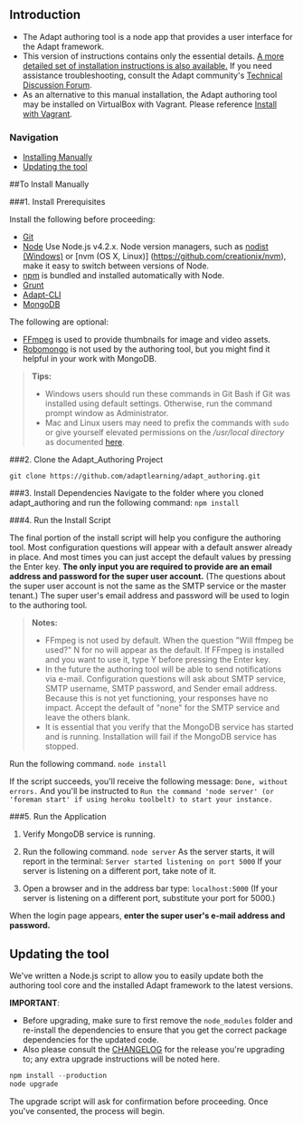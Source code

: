 ## Introduction
* The Adapt authoring tool is a node app that provides a user interface for the Adapt framework.
* This version of instructions contains only the essential details. [A more detailed set of installation instructions is also available.](https://github.com/adaptlearning/adapt_authoring/wiki/Install-on-Server) If you need assistance troubleshooting, consult the Adapt community's <a href="https://community.adaptlearning.org/mod/forum/view.php?id=4" target="_blank">Technical Discussion Forum</a>.
* As an alternative to this manual installation, the Adapt authoring tool may be installed on VirtualBox with Vagrant. Please reference [Install with Vagrant](https://github.com/adaptlearning/adapt_authoring/wiki/Install-with-Vagrant).

### Navigation
- [Installing Manually](#to-install-manually)
- [Updating the tool](#updating-the-tool)

##To Install Manually

###1. Install Prerequisites

Install the following before proceeding:
* [Git](http://git-scm.com/downloads)
* [Node](http://nodejs.org/) Use Node.js v4.2.x. Node version managers, such as [nodist (Windows)](https://github.com/marcelklehr/nodist) or [nvm (OS X, Linux)]  (https://github.com/creationix/nvm), make it easy to switch between versions of Node.
* [npm](https://www.npmjs.com/) is bundled and installed automatically with Node.
* [Grunt](http://gruntjs.com/)
* [Adapt-CLI](https://github.com/adaptlearning/adapt-cli)
* [MongoDB](http://docs.mongodb.org/manual/)

The following are optional:
* [FFmpeg](https://www.ffmpeg.org/index.html) is used to provide thumbnails for image and video assets.
* [Robomongo](http://robomongo.org/) is not used by the authoring tool, but you might find it helpful in your work with MongoDB.

> **Tips:**
> + Windows users should run these commands in Git Bash if Git was installed using default settings. Otherwise, run the command prompt window as Administrator.
> + Mac and Linux users may need to prefix the commands with `sudo` or give yourself elevated permissions on the */usr/local directory* as documented [here](http://foohack.com/2010/08/intro-to-npm/#what_no_sudo).

###2. Clone the Adapt_Authoring Project

`git clone https://github.com/adaptlearning/adapt_authoring.git`


###3. Install Dependencies
Navigate to the folder where you cloned adapt_authoring and run the following command:
`npm install`

###4. Run the Install Script

The final portion of the install script will help you configure the authoring tool. Most configuration questions will appear with a default answer already in place. And most times you can just accept the default values by pressing the Enter key. **The only input you are required to provide are an email address and password for the super user account.** (The questions about the super user account is not the same as the SMTP service or the master tenant.) The super user's email address and password will be used to login to the authoring tool.
>**Notes:**
>* FFmpeg is not used by default. When the question "Will ffmpeg be used?" N for no will appear as the default. If FFmpeg is installed and you want to use it, type Y before pressing the Enter key.
>* In the future the authoring tool will be able to send notifications via e-mail. Configuration questions will ask about SMTP service, SMTP username, SMTP password, and Sender email address. Because this is not yet functioning, your responses have no impact. Accept the default of "none" for the SMTP service and leave the others blank.
>* It is essential that you verify that the MongoDB service has started and is running. Installation will fail if the MongoDB service has stopped.

Run the following command.
`node install`

If the script succeeds, you'll receive the following message:
`Done, without errors.`
And you'll be instructed to
`Run the command 'node server' (or 'foreman start' if using heroku toolbelt) to start your instance.`

###5. Run the Application
1. Verify MongoDB service is running.

2. Run the following command.
`node server`
As the server starts, it will report in the terminal:
`Server started listening on port 5000`
If your server is listening on a different port, take note of it.

3. Open a browser and in the address bar type:
`localhost:5000` (If your server is listening on a different port, substitute your port for 5000.)

When the login page appears, **enter the super user's e-mail address and password.**

## Updating the tool

We've written a Node.js script to allow you to easily update both the authoring tool core and the installed Adapt framework to the latest versions.

**IMPORTANT**: 
- Before upgrading, make sure to first remove the `node_modules` folder and re-install the dependencies to ensure that you get the correct package dependencies for the updated code.
- Also please consult the [CHANGELOG](https://github.com/adaptlearning/adapt_authoring/blob/update-changelog/CHANGELOG.md) for the release you're upgrading to; any extra upgrade instructions will be noted here.

```javascript
npm install --production
node upgrade
```

The upgrade script will ask for confirmation before proceeding. Once you've consented, the process will begin.
